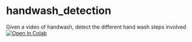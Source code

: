 # handwash_detection
Given a video of handwash, detect the different hand wash steps involved
[![Open In Colab](https://colab.research.google.com/assets/colab-badge.svg)](https://colab.research.google.com/drive/1-LVe0ewmRyOwZN8Kr20DDEjDhK73gpLp?authuser=1)
